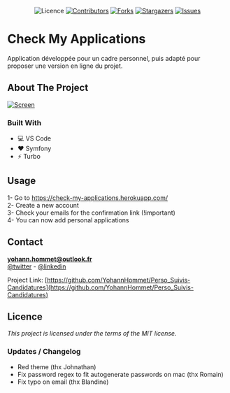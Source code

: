 <!-- PROJECT SHIELDS -->
<!--
*** This template uses markdown "reference style" links for readability.
*** Reference links are enclosed in brackets [ ] instead of parentheses ( ).
*** See the bottom of this document for the declaration of the reference variables
*** for contributors-url, forks-url, etc. This is an optional, concise syntax you may use.
*** https://www.markdownguide.org/basic-syntax/#reference-style-links
-->
<div align=center>

![Licence][Github-licence] [![Contributors][contributors-shield]][contributors-url] [![Forks][forks-shield]][forks-url] [![Stargazers][stars-shield]][stars-url] [![Issues][issues-shield]][issues-url]

</div>

# Check My Applications

Application développée pour un cadre personnel, puis adapté pour proposer une version en ligne du projet.


<!-- ABOUT THE PROJECT -->

## About The Project

[![Screen][product-screenshot]](https://gyazo.com/7ac51c1103620db9c9900e995517b041)


### Built With

* 💻 VS Code
* ❤ Symfony
* ⚡ Turbo


<!-- USAGE EXAMPLES -->
## Usage

1- Go to https://check-my-applications.herokuapp.com/  
2- Create a new account  
3- Check your emails for the confirmation link (!important)  
4- You can now add personal applications


<!-- CONTACT -->

## Contact

**yohann.hommet@outlook.fr**  
[@twitter](https://twitter.com/YoH_DevBack) - [@linkedin](https://www.linkedin.com/in/yohann-hommet/)

Project
Link: [https://github.com/YohannHommet/Perso_Suivis-Candidatures](https://github.com/YohannHommet/Perso_Suivis-Candidatures)

## Licence

_This project is licensed under the terms of the MIT license._

### Updates / Changelog

- Red theme (thx Johnathan)
- Fix password regex to fit autogenerate passwords on mac (thx Romain)
- Fix typo on email (thx Blandine)

<!-- MARKDOWN LINKS & IMAGES -->
<!-- https://www.markdownguide.org/basic-syntax/#reference-style-links -->

[Github-licence]: https://img.shields.io/github/license/YohannHommet/Perso_Portfolio?color=grey&style=for-the-badge

[contributors-shield]: https://img.shields.io/github/contributors/YohannHommet/Perso_Suivis-Candidatures?style=for-the-badge

[contributors-url]: https://github.com/YohannHommet/basic-readme-template/graphs/contributors

[forks-shield]: https://img.shields.io/github/forks/YohannHommet/Perso_Suivis-Candidatures?style=for-the-badge

[forks-url]: https://github.com/YohannHommet/Perso_Suivis-Candidatures/network/members

[stars-shield]: https://img.shields.io/github/stars/YohannHommet/Perso_Suivis-Candidatures?style=for-the-badge

[stars-url]: https://github.com/YohannHommet/basic-readme-template/stargazers

[issues-shield]: https://img.shields.io/github/issues/YohannHommet/Perso_Suivis-Candidatures?style=for-the-badge

[issues-url]: https://github.com/YohannHommet/Perso_Suivis-Candidatures/issues

[license-shield]: https://img.shields.io/github/license/YohannHommet/Perso_Suivis-Candidatures?style=for-the-badge

[license-url]: https://github.com/YohannHommet/Perso_Suivis-Candidatures/blob/master/LICENSE.txt

[linkedin-shield]: https://img.shields.io/badge/-LinkedIn-black.svg?style=flat-square&logo=linkedin&colorB=555
[linkedin-url]: https://linkedin.com/in/othneildrew
[product-screenshot]: docs/cover.jpg


